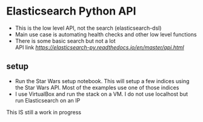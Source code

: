 # Elasticsearch Python API
- This is the low level API, not the search (elasticsearch-dsl)
- Main use case is automating health checks and other low level functions
- There is some basic search but not a lot  
API link _https://elasticsearch-py.readthedocs.io/en/master/api.html_

## setup
- Run the Star Wars setup notebook. This will setup a few indices using the Star Wars API. Most of the examples use one of those indices
- I use VirtualBox and run the stack on a VM. I do not use localhost but run Elasticsearch on an IP

This IS still a work in progress
